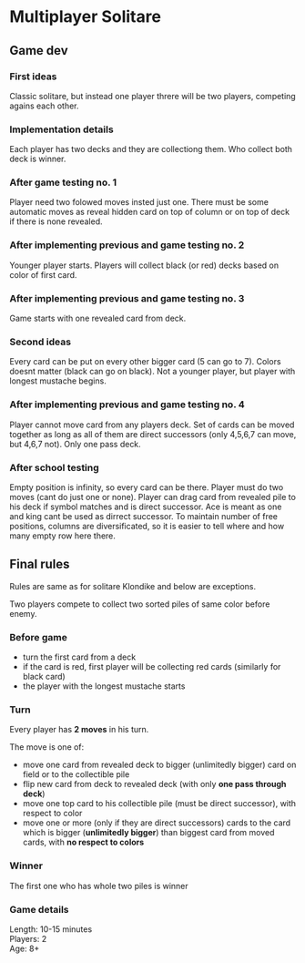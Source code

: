 # Multiplayer Solitare

## Game dev

### First ideas
Classic solitare, but instead one player threre will be two players, competing agains each other.

### Implementation details
Each player has two decks and they are collectiong them.
Who collect both deck is winner.

### After game testing no. 1
Player need two folowed moves insted just one.
There must be some automatic moves as reveal hidden card on top of column or on top of deck if there is none revealed.

### After implementing previous and game testing no. 2
Younger player starts.
Players will collect black (or red) decks based on color of first card.

### After implementing previous and game testing no. 3
Game starts with one revealed card from deck.

### Second ideas
Every card can be put on every other bigger card (5 can go to 7).
Colors doesnt matter (black can go on black).
Not a younger player, but player with longest mustache begins.

### After implementing previous and game testing no. 4
Player cannot move card from any players deck.
Set of cards can be moved together as long as all of them are direct successors (only 4,5,6,7 can move, but 4,6,7 not).
Only one pass deck.

### After school testing
Empty position is infinity, so every card can be there.
Player must do two moves (cant do just one or none).
Player can drag card from revealed pile to his deck if symbol matches and is direct successor.
Ace is meant as one and king cant be used as dirrect successor.
To maintain number of free positions, columns are
diversificated, so it is easier to tell where and how many empty row here there.

## Final rules
Rules are same as for solitare Klondike and below are exceptions.

Two players compete to collect two sorted piles of same color before enemy.	

### Before game
- turn the first card from a deck
- if the card is red, first player will be collecting red cards (similarly for black card)
- the player with the longest mustache starts

### Turn
Every player has **2 moves** in his turn.

The move is one of:
- move one card from revealed deck to bigger (unlimitedly bigger) card on field or to the collectible pile
- flip new card from deck to revealed deck (with only **one pass through deck**)
- move one top card to his collectible pile (must be direct successor), with respect to color
- move one or more (only if they are direct successors) cards to the card which is bigger (**unlimitedly bigger**) than biggest card from moved cards, with **no respect to colors**

### Winner
The first one who has whole two piles is winner

### Game details
Length: 10-15 minutes  
Players: 2  
Age: 8+
